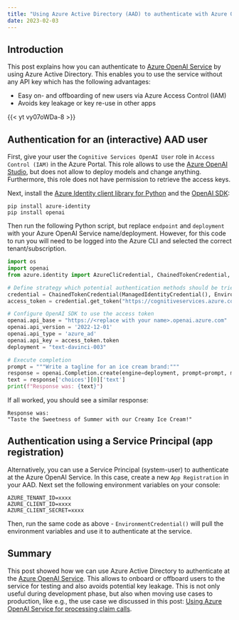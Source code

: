 ```yaml
---
title: "Using Azure Active Directory (AAD) to authenticate with Azure OpenAI Service"
date: 2023-02-03
---
```

## Introduction

This post explains how you can authenticate to [Azure OpenAI Service](https://azure.microsoft.com/en-us/products/cognitive-services/openai-service/) by using Azure Active Directory. This enables you to use the service without any API key which has the following advantages:

* Easy on- and offboarding of new users via Azure Access Control (IAM)
* Avoids key leakage or key re-use in other apps

{{< yt vy07oWDa-8 >}}

## Authentication for an (interactive) AAD user

First, give your user the `Cognitive Services OpenAI User` role in `Access Control (IAM)` in the Azure Portal. This role allows to use the [Azure OpenAI Studio](https://oai.azure.com/), but does not allow to deploy models and change anything. Furthermore, this role does not have permission to retrieve the access keys.

Next, install the [Azure Identity client library for Python](https://pypi.org/project/azure-identity/) and the [OpenAI SDK](https://pypi.org/project/openai/):

```console
pip install azure-identity
pip install openai
```
Then run the following Python script, but replace `endpoint` and `deployment` with your Azure OpenAI Service name/deployment. However, for this code to run you will need to be logged into the Azure CLI and selected the correct tenant/subscription.

```python
import os
import openai
from azure.identity import AzureCliCredential, ChainedTokenCredential, ManagedIdentityCredential, EnvironmentCredential

# Define strategy which potential authentication methods should be tried to gain an access token
credential = ChainedTokenCredential(ManagedIdentityCredential(), EnvironmentCredential(), AzureCliCredential())
access_token = credential.get_token("https://cognitiveservices.azure.com/.default")

# Configure OpenAI SDK to use the access token
openai.api_base = "https://<replace with your name>.openai.azure.com"
openai.api_version = '2022-12-01'
openai.api_type = 'azure_ad'
openai.api_key = access_token.token
deployment = "text-davinci-003"

# Execute completion
prompt = """Write a tagline for an ice cream brand:"""
response = openai.Completion.create(engine=deployment, prompt=prompt, max_tokens=100)
text = response['choices'][0]['text']
print(f"Response was: {text}")
```

If all worked, you should see a similar response:

```
Response was: 
"Taste the Sweetness of Summer with our Creamy Ice Cream!"
```

## Authentication using a Service Principal (app registration)

Alternatively, you can use a Service Principal (system-user) to authenticate at the Azure OpenAI Service. In this case, create a new `App Registration` in your AAD. Next set the following environment variables on your console:

```
AZURE_TENANT_ID=xxxx
AZURE_CLIENT_ID=xxxx
AZURE_CLIENT_SECRET=xxxx
```

Then, run the same code as above - `EnvironmentCredential()` will pull the environment variables and use it to authenticate at the service.

## Summary

This post showed how we can use Azure Active Directory to authenticate at the [Azure OpenAI Service](https://azure.microsoft.com/en-us/products/cognitive-services/openai-service/). This allows to onboard or offboard users to the service for testing and also avoids potential key leakage. This is not only useful during development phase, but also when moving use cases to production, like e.g., the use case we discussed in this post: [Using Azure OpenAI Service for processing claim calls](/posts/using-azure-openai-service-for-processing-claim-calls/).